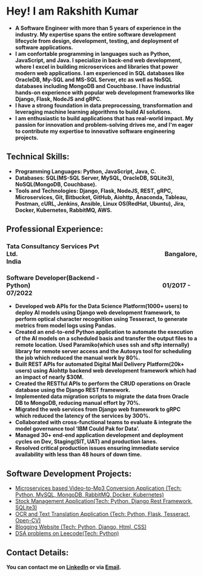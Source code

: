 <h1>Hey! I am Rakshith Kumar</h1>

- <b>A Software Engineer with more than 5 years of experience in the industry. My expertise spans the entire software development lifecycle from design, development, testing, and deployment of software applications.</b>
- <b>I am confortable programming in languages such as Python, JavaScript, and Java. I specialize in back-end web development, where I excel in building microservices and libraries that power modern web applications. I am experienced in SQL databases like OracleDB, My-SQL and MS-SQL Server, etc as well as NoSQL databases including MongoDB and Couchbase. I have industrial hands-on experience with popular web development frameworks like Django, Flask, NodeJS and gRPC.</b>
- <b>I have a strong foundation in data preprocessing, transformation and leveraging machine learning algorithms to build AI solutions.</b>
- <b>I am enthusiastic to build applications that has real-world impact. My passion for innovation and problem-solving drives me, and I'm eager to contribute my expertise to innovative software engineering projects. </b>

<h2>Technical Skills:</h2>

- <b>Programming Languages: Python, JavaScript, Java, C. </b>
- <b>Databases: SQL(MS-SQL Server, MySQL, OracleDB, SQLite3), NoSQL(MongoDB, Couchbase). </b>
- <b>Tools and Technologies: Django, Flask, NodeJS, REST, gRPC, Microservices, Git, Bitbucket, GitHub, Aiohttp, Anaconda, Tableau, Postman, cURL, Jenkins, Ansible, Linux OS(RedHat, Ubuntu), Jira, Docker, Kubernetes, RabbitMQ, AWS.</b>

<h2>Professional Experience:</h2> 
<h3>Tata Consultancy Services Pvt Ltd.&nbsp;&nbsp;&nbsp;&nbsp;&nbsp;&nbsp;&nbsp;&nbsp;&nbsp;&nbsp;&nbsp;&nbsp;&nbsp;&nbsp;&nbsp;&nbsp;&nbsp;&nbsp;&nbsp;&nbsp;&nbsp;&nbsp;&nbsp;&nbsp;&nbsp;&nbsp;&nbsp;&nbsp;&nbsp;&nbsp;&nbsp;&nbsp;&nbsp;&nbsp;&nbsp;&nbsp;&nbsp;&nbsp;&nbsp;&nbsp;&nbsp;&nbsp;&nbsp;&nbsp;&nbsp;&nbsp;&nbsp;&nbsp;&nbsp;&nbsp;&nbsp;&nbsp;&nbsp;&nbsp;&nbsp;&nbsp;&nbsp;&nbsp;&nbsp;&nbsp;&nbsp;&nbsp;&nbsp;&nbsp;&nbsp;&nbsp;&nbsp;&nbsp;&nbsp;&nbsp;&nbsp;&nbsp;&nbsp;&nbsp;&nbsp;&nbsp;&nbsp;&nbsp;&nbsp;&nbsp;&nbsp;&nbsp;&nbsp;&nbsp;&nbsp;&nbsp;&nbsp;&nbsp;&nbsp;&nbsp;&nbsp;&nbsp;&nbsp;&nbsp;&nbsp;&nbsp;&nbsp;&nbsp;&nbsp;&nbsp;Bangalore, India</h3>
<h3>Software Developer(Backend - Python)&nbsp;&nbsp;&nbsp;&nbsp;&nbsp;&nbsp;&nbsp;&nbsp;&nbsp;&nbsp;&nbsp;&nbsp;&nbsp;&nbsp;&nbsp;&nbsp;&nbsp;&nbsp;&nbsp;&nbsp;&nbsp;&nbsp;&nbsp;&nbsp;&nbsp;&nbsp;&nbsp;&nbsp;&nbsp;&nbsp;&nbsp;&nbsp;&nbsp;&nbsp;&nbsp;&nbsp;&nbsp;&nbsp;&nbsp;&nbsp;&nbsp;&nbsp;&nbsp;&nbsp;&nbsp;&nbsp;&nbsp;&nbsp;&nbsp;&nbsp;&nbsp;&nbsp;&nbsp;&nbsp;&nbsp;&nbsp;&nbsp;&nbsp;&nbsp;&nbsp;&nbsp;&nbsp;&nbsp;&nbsp;&nbsp;&nbsp;&nbsp;&nbsp;&nbsp;&nbsp;&nbsp;&nbsp;&nbsp;&nbsp;&nbsp;&nbsp;&nbsp;&nbsp;&nbsp;&nbsp;&nbsp;&nbsp;&nbsp;&nbsp;&nbsp;&nbsp;&nbsp;&nbsp;&nbsp;&nbsp;01/2017 - 07/2022</h3>

- <b>Developed web APIs for the Data Science Platform(1000+ users) to deploy AI models using Django web development framework, to perform optical character recognition using Tesseract, to generate metrics from model logs using Pandas.</b>
- <b>Created an end-to-end Python application to automate the execution of the AI models on a scheduled basis and transfer the output files to a remote location. Used Paramiko(which uses ssh and sftp internally) library for remote server access and the Autosys tool for scheduling the job which reduced the manual work by 80%.</b>
- <b>Built REST APIs for automated Digital Mail Delivery Platform(20k+ users) using Aiohttp backend web development framework which had an impact of nearly $30M. </b>
- <b>Created the RESTful APIs to perform the CRUD operations on Oracle database using the Django REST framework.</b>
- <b>Implemented data migration scripts to migrate the data from Oracle DB to MongoDB, reducing manual effort by 70%.</b>
- <b>Migrated the web services from Django web framework to gRPC which reduced the latency of the services by 300%.</b>
- <b>Collaborated with cross-functional teams to evaluate & integrate the model governance tool ‘IBM Could Pak for Data’.</b>
- <b>Managed 30+ end-end application development and deployment cycles on Dev, Staging(SIT, UAT) and production lanes.</b>
- <b>Resolved critical production issues ensuring immediate service availability with less than 48 hours of down time.</b>


<h2>Software Development Projects:</h2>
  
<!-- <b>Development</b> -->
  - [Microservices based Video-to-Mp3 Conversion Application (Tech: Python, MySQL, MongoDB, RabbitMQ, Docker, Kubernetes)](https://github.com/rakshithkumarl/microservices-based-video2mp3-converter)
  - [Stock Management Application(Tech: Python, Django Rest Framework, SQLite3)](https://github.com/rakshithkumarl/stocks-application-using-django-rest)
  - [OCR and Text Translation Application (Tech: Python, Flask, Tesseract, Open-CV)](https://github.com/rakshithkumarl/flask_service)
  - [Blogging Website (Tech: Python, Django, Html, CSS)](https://github.com/rakshithkumarl/bloggingsite)
  - [DSA problems on Leecode(Tech: Python)](https://leetcode.com/rakshithkl/)<b>
    
<!--
- <b>Java</b>
- <b>Javascript</b>
- <b>DevOps</b>
-->
<h2> Contact Details:</h2>

[linkedin]: https://www.linkedin.com/in/rklr
[email]: <mailto:rakshithkumar.lr@gmail.com>
You can contact me on [LinkedIn][linkedin] or via [Email][email].


<!--
**rakshithkumarl/portfoliorakshith** is a ✨ _special_ ✨ repository because its `README.md` (this file) appears on your GitHub profile.

Here are some ideas to get you started:

- 🔭 I’m currently working on ...
- 🌱 I’m currently learning ...
- 👯 I’m looking to collaborate on ...
- 🤔 I’m looking for help with ...
- 💬 Ask me about ...
- 📫 How to reach me: ...
- 😄 Pronouns: ...
- ⚡ Fun fact: ...
-->
